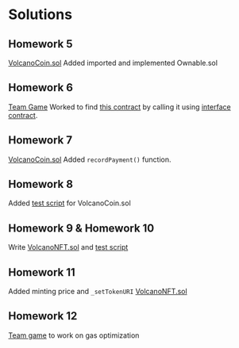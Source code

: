 # Solutions

## Homework 5
[VolcanoCoin.sol](./solution/VolcanoCoin/contracts/VolcanoCoin.sol) Added imported and implemented Ownable.sol

## Homework 6
[Team Game](./solution/TeamGame/Homework6.md)
Worked to find [this contract](./solution/TeamGame/TreasureChest.sol) by calling it using [interface contract](./solution/TeamGame/TreasureInterface.sol).

## Homework 7
[VolcanoCoin.sol](./solution/VolcanoCoin/contracts/VolcanoCoin.sol) Added `recordPayment()` function.

## Homework 8
Added [test script](./solution/VolcanoCoin/test/VolcanoCoin.js) for VolcanoCoin.sol

## Homework 9 & Homework 10
Write [VolcanoNFT.sol](./solution/VolcanoNFT/contracts/VolcanoNFT.sol) and 
[test script](./solution/VolcanoNFT/test/test.js)

## Homework 11
Added minting price and `_setTokenURI` [VolcanoNFT.sol](./solution/VolcanoNFT/contracts/VolcanoNFT.sol)

## Homework 12
[Team game](./solution/TeamGame/gasOptimisation/) to work on gas optimization



